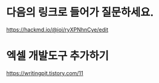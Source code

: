 # 다음의 링크로 들어가 질문하세요.
https://hackmd.io/@ioi/ryXPNhnCye/edit

# 엑셀 개발도구 추가하기
https://writingpjt.tistory.com/11

